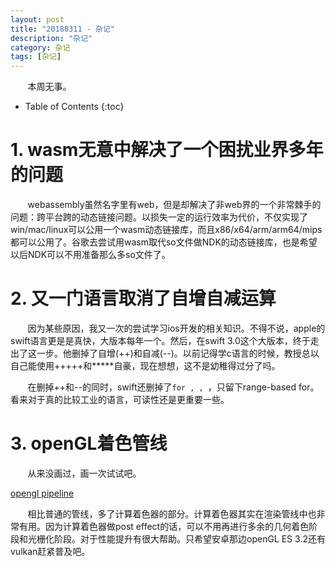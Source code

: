 ```yaml
---
layout: post
title: "20180311 - 杂记"
description: "杂记"
category: 杂记
tags: [杂记]
---
```


&nbsp; &nbsp; &nbsp; &nbsp;本周无事。

<!-- more -->

* Table of Contents
{:toc}

# 1. wasm无意中解决了一个困扰业界多年的问题

&nbsp; &nbsp; &nbsp; &nbsp;webassembly虽然名字里有web，但是却解决了非web界的一个非常棘手的问题：跨平台跨的动态链接问题。以损失一定的运行效率为代价，不仅实现了win/mac/linux可以公用一个wasm动态链接库，而且x86/x64/arm/arm64/mips都可以公用了。谷歌去尝试用wasm取代so文件做NDK的动态链接库，也是希望以后NDK可以不用准备那么多so文件了。

# 2. 又一门语言取消了自增自减运算

&nbsp; &nbsp; &nbsp; &nbsp;因为某些原因，我又一次的尝试学习ios开发的相关知识。不得不说，apple的swift语言更是是真快，大版本每年一个。然后，在swift 3.0这个大版本，终于走出了这一步。他删掉了自增(++)和自减(--)。以前记得学c语言的时候，教授总以自己能使用+++++和*****自豪，现在想想，这不是幼稚得过分了吗。

&nbsp; &nbsp; &nbsp; &nbsp;在删掉++和--的同时，swift还删掉了`for , , `，只留下range-based for。看来对于真的比较工业的语言，可读性还是更重要一些。

# 3. openGL着色管线

&nbsp; &nbsp; &nbsp; &nbsp;从来没画过，画一次试试吧。

[opengl pipeline](http://7xqrar.com1.z0.glb.clouddn.com/QQ20180311-162802@2x.png)

&nbsp; &nbsp; &nbsp; &nbsp;相比普通的管线，多了计算着色器的部分。计算着色器其实在渲染管线中也非常有用。因为计算着色器做post effect的话，可以不用再进行多余的几何着色阶段和光栅化阶段。对于性能提升有很大帮助。只希望安卓那边openGL ES 3.2还有vulkan赶紧普及吧。
